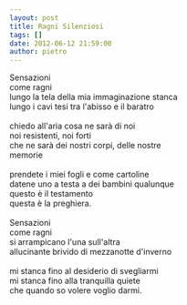 ```yaml
---
layout: post
title: Ragni Silenziosi
tags: []
date: 2012-06-12 21:59:00
author: pietro
---
```

Sensazioni<br/>come ragni<br/>lungo la tela della mia immaginazione stanca<br/>lungo i cavi tesi tra l'abisso e il baratro<br/><br/>chiedo all'aria cosa ne sarà di noi<br/>noi resistenti, noi forti<br/>che ne sarà dei nostri corpi, delle nostre<br/>memorie<br/><br/>prendete i miei fogli e come cartoline<br/>datene uno a testa a dei bambini qualunque<br/>questo è il testamento<br/>questa è la preghiera.<br/><br/>Sensazioni<br/>come ragni<br/>si arrampicano l'una sull'altra<br/>allucinante brivido di mezzanotte d'inverno<br/><br/>mi stanca fino al desiderio di svegliarmi<br/>mi stanca fino alla tranquilla quiete<br/>che quando so volere voglio darmi.
